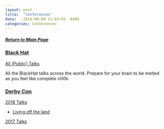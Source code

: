```yaml
---
layout: post
title:  "Conferences"
date:   2019-08-09 11:03:01 -0400
categories: Conferences
---
```

##### [Return to Main Page](https://thegetch.github.io/penetration/testing/resources/2020/07/24/Home/)

### [Black Hat](https://www.blackhat.com/)

[All (Public) Talks](https://www.youtube.com/user/BlackHatOfficialYT)

All the BlackHat talks across the world. Prepare for your brain to be melted as you feel like complete n00b

### [Derby Con](https://www.derbycon.com/)


[2018 Talks](http://www.irongeek.com/i.php?page=videos/derbycon8/mainlist)


* [Living off the land](https://www.irongeek.com/i.php?page=videos/derbycon8/track-1-01-lolbins-nothing-to-lol-about-oddvar-moe)

[2017 Talks](https://www.irongeek.com/i.php?page=videos/derbycon7/mainlist)
